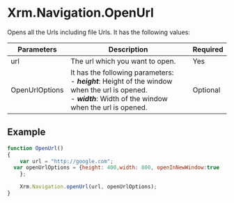 # Xrm.Navigation.OpenUrl

Opens all the Urls including file Urls. It has the following values:

|Parameters|Description|Required|
|---------|-----------|---------|
|url| The url which you want to open.|Yes|
|OpenUrlOptions|It has the following parameters:<br/> - ***height***: Height of the window when the url is opened.<br/> - ***width***: Width of the window when the url is opened.|Optional|

## Example

```JavaScript
function OpenUrl()
{
	var url = "http://google.com";
  var openUrlOptions = {height: 400,width: 800, openInNewWindow:true
    };

    Xrm.Navigation.openUrl(url, openUrlOptions);
}
```
